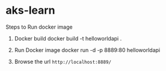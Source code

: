 # aks-learn

Steps to Run docker image

1. Docker build
docker build -t helloworldapi .

1. Run Docker image
docker run -d -p 8889:80 helloworldapi

1. Browse the url `http://localhost:8889/`